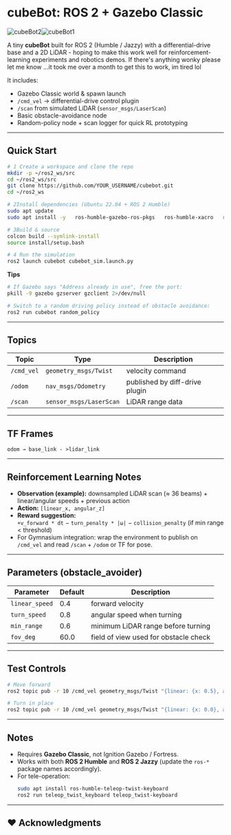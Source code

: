 # cubeBot: ROS 2 + Gazebo Classic 

![cubeBot2](https://github.com/user-attachments/assets/60069ae2-3253-436c-aa57-dbe5bb9059ae)![cubeBot1](https://github.com/user-attachments/assets/89a32c2b-d9b8-4e7d-a4ea-84451d9015a9)




A tiny **cubeBot**  built for ROS 2 (Humble / Jazzy) with a differential-drive base and a 2D LiDAR - hoping to make this work well for reinforcement-learning experiments and robotics demos. If there's anything wonky please let me know ...it took me over a month to get this to work, im tired lol

It includes:
- Gazebo Classic world & spawn launch  
- `/cmd_vel` -> differential-drive control plugin  
- `/scan` from simulated LiDAR (`sensor_msgs/LaserScan`)  
- Basic obstacle-avoidance node  
- Random-policy node + scan logger for quick RL prototyping  

---

##  Quick Start

```bash
# 1️ Create a workspace and clone the repo
mkdir -p ~/ros2_ws/src
cd ~/ros2_ws/src
git clone https://github.com/YOUR_USERNAME/cubebot.git
cd ~/ros2_ws

# 2️Install dependencies (Ubuntu 22.04 + ROS 2 Humble)
sudo apt update
sudo apt install -y   ros-humble-gazebo-ros-pkgs   ros-humble-xacro   ros-humble-robot-state-publisher   ros-humble-joint-state-publisher-gui

# 3️Build & source
colcon build --symlink-install
source install/setup.bash

# 4️ Run the simulation 
ros2 launch cubebot cubebot_sim.launch.py
```

**Tips**
```bash
# If Gazebo says "Address already in use", free the port:
pkill -9 gazebo gzserver gzclient 2>/dev/null

# Switch to a random driving policy instead of obstacle avoidance:
ros2 run cubebot random_policy
```

---

## Topics
| Topic | Type | Description |
|-------|------|--------------|
| `/cmd_vel` | `geometry_msgs/Twist` | velocity command |
| `/odom` | `nav_msgs/Odometry` | published by diff-drive plugin |
| `/scan` | `sensor_msgs/LaserScan` | LiDAR range data |

---

## TF Frames
```
odom → base_link - >lidar_link
```

---

##  Reinforcement Learning Notes
- **Observation (example):** downsampled LiDAR scan (≈ 36 beams) + linear/angular speeds + previous action  
- **Action:** `[linear_x, angular_z]`  
- **Reward suggestion:**  
  `+v_forward * dt` − `turn_penalty * |ω|` − `collision_penalty` (if min range < threshold)  
- For Gymnasium integration: wrap the environment to publish on `/cmd_vel` and read `/scan` + `/odom` or TF for pose.

---

## Parameters (obstacle_avoider)
| Parameter | Default | Description |
|------------|----------|-------------|
| `linear_speed` | 0.4 | forward velocity |
| `turn_speed` | 0.8 | angular speed when turning |
| `min_range` | 0.6 | minimum LiDAR range before turning |
| `fov_deg` | 60.0 | field of view used for obstacle check |

---

## Test Controls
```bash
# Move forward
ros2 topic pub -r 10 /cmd_vel geometry_msgs/Twist "{linear: {x: 0.5}, angular: {z: 0.0}}"

# Turn in place
ros2 topic pub -r 10 /cmd_vel geometry_msgs/Twist "{linear: {x: 0.0}, angular: {z: 1.0}}"
```

---

## Notes
- Requires **Gazebo Classic**, not Ignition Gazebo / Fortress.  
- Works with both **ROS 2 Humble** and **ROS 2 Jazzy** (update the `ros-*` package names accordingly).  
- For tele-operation:
  ```bash
  sudo apt install ros-humble-teleop-twist-keyboard
  ros2 run teleop_twist_keyboard teleop_twist-keyboard
  ```

---

## ❤️ Acknowledgments
